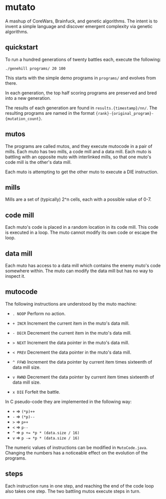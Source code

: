mutato
======

A mashup of CoreWars, Brainfuck, and genetic algorithms.  The intent
is to invent a simple language and discover emergent complexity via
genetic algorithms.

quickstart
----------
To run a hundred generations of twenty battles each, execute the
following:

    ./genehill programs/ 20 100

This starts with the simple demo programs in `programs/` and evolves
from there.

In each generation, the top half scoring programs are preserved and
bred into a new generation.

The results of each generation are found in `results.{timestamp}/nn/`.
The resulting programs are named in the format
`{rank}-{original_program}-{mutation_count}`.

mutos
-----

The programs are called mutos, and they execute mutocode in a pair
of mills.  Each muto has two mills, a code mill and a data mill.
Each muto is battling with an opposite muto with interlinked mills,
so that one muto's code mill is the other's data mill.

Each muto is attempting to get the other muto to execute a DIE
instruction.

mills
-----

Mills are a set of (typically) 2^n cells, each with a possible
value of 0-7.

code mill
---------

Each muto's code is placed in a random location in its code mill.
This code is executed in a loop.  The muto cannot modify its own
code or escape the loop.

data mill
---------

Each muto has access to a data mill which contains the enemy muto's
code somewhere within.  The muto can modify the data mill but has
no way to inspect it.

mutocode
--------

The following instructions are understood by the muto machine:

*   `. NOOP`
    Perform no action.

*   `+ INCR`
    Increment the current item in the muto's data mill.

*   `- DECR`
    Decrement the current item in the muto's data mill.

*   `> NEXT`
    Increment the data pointer in the muto's data mill.

*   `< PREV`
    Decrement the data pointer in the muto's data mill.

*   `^ FFWD`
    Increment the data pointer by current item times sixteenth of data mill size.

*   `v RWND`
    Decrement the data pointer by current item times sixteenth of data mill size.

*   `x DIE`
    Forfeit the battle.

In C pseudo-code they are implemented in the following way:

*   `+` => `(*p)++`
*   `-` => `(*p)--`
*   `>` => `p++`
*   `<` => `p--`
*   `^` => `p += *p * (data.size / 16)`
*   `v` => `p -= *p * (data.size / 16)`

The numeric values of instructions can be modified in `MutoCode.java`.
Changing the numbers has a noticeable effect on the evolution of
the programs.

steps
-----

Each instruction runs in one step, and reaching the end of the code
loop also takes one step.  The two battling mutos execute steps in turn.
